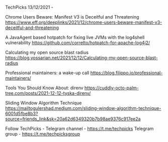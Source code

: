 TechPicks 13/12/2021 -

Chrome Users Beware: Manifest V3 is Deceitful and Threatening
https://www.eff.org/deeplinks/2021/12/chrome-users-beware-manifest-v3-deceitful-and-threatening

A JavaAgent based hotpatch for fixing live JVMs with the log4shell vulnerability
https://github.com/corretto/hotpatch-for-apache-log4j2/

Calculating my open source blast radius
https://blog.yossarian.net/2021/12/12/Calculating-my-open-source-blast-radius

Professional maintainers: a wake-up call
https://blog.filippo.io/professional-maintainers/

Tools You Should Know About: direnv
https://cuddly-octo-palm-tree.com/posts/2021-12-12-tyska-direnv/

Sliding Window Algorithm Technique
https://mailtogulershad.medium.com/sliding-window-algorithm-technique-6001d5fbe8b3?source=friends_link&sk=20a62d6349320b7b98ae9376c917ee2a

Follow TechPicks -
Telegram channel - https://t.me/techpicks
Telegram group - https://t.me/techpicksgroup